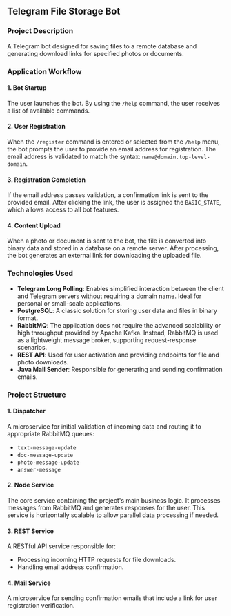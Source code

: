## Telegram File Storage Bot

### Project Description
A Telegram bot designed for saving files to a remote database and generating download links for specified photos or documents.

### Application Workflow
#### 1. Bot Startup
The user launches the bot. By using the `/help` command, the user receives a list of available commands.

#### 2. User Registration
When the `/register` command is entered or selected from the `/help` menu, the bot prompts the user to provide an email address for registration. The email address is validated to match the syntax: `name@domain.top-level-domain`.

#### 3. Registration Completion
If the email address passes validation, a confirmation link is sent to the provided email. After clicking the link, the user is assigned the `BASIC_STATE`, which allows access to all bot features.

#### 4. Content Upload
When a photo or document is sent to the bot, the file is converted into binary data and stored in a database on a remote server. After processing, the bot generates an external link for downloading the uploaded file.

### Technologies Used
- **Telegram Long Polling**: Enables simplified interaction between the client and Telegram servers without requiring a domain name. Ideal for personal or small-scale applications.
- **PostgreSQL**: A classic solution for storing user data and files in binary format.
- **RabbitMQ**: The application does not require the advanced scalability or high throughput provided by Apache Kafka. Instead, RabbitMQ is used as a lightweight message broker, supporting request-response scenarios.
- **REST API**: Used for user activation and providing endpoints for file and photo downloads.
- **Java Mail Sender**: Responsible for generating and sending confirmation emails.

### Project Structure
#### 1. Dispatcher
A microservice for initial validation of incoming data and routing it to appropriate RabbitMQ queues:

- `text-message-update`
- `doc-message-update`
- `photo-message-update`
- `answer-message`

#### 2. Node Service
The core service containing the project's main business logic. It processes messages from RabbitMQ and generates responses for the user. This service is horizontally scalable to allow parallel data processing if needed.

#### 3. REST Service
A RESTful API service responsible for:
- Processing incoming HTTP requests for file downloads.
- Handling email address confirmation.

#### 4. Mail Service
A microservice for sending confirmation emails that include a link for user registration verification.

